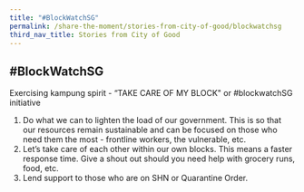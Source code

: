 ```yaml
---
title: "#BlockWatchSG"
permalink: /share-the-moment/stories-from-city-of-good/blockwatchsg
third_nav_title: Stories from City of Good
---
```


## #BlockWatchSG

Exercising kampung spirit - “TAKE CARE OF MY BLOCK" or #blockwatchSG initiative
1) Do what we can to lighten the load of our government. This is so that our resources remain sustainable and can be focused on those who need them the most - frontline workers, the vulnerable, etc.
2) Let’s take care of each other within our own blocks. This means a faster response time. Give a shout out should you need help with grocery runs, food, etc.
3) Lend support to those who are on SHN or Quarantine Order.
